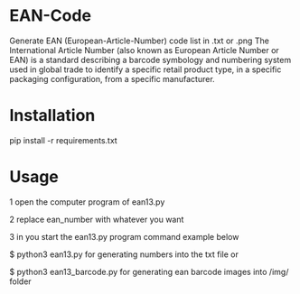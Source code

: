# EAN-Code

Generate EAN (European-Article-Number) code list in .txt or .png 
The International Article Number (also known as European Article Number or EAN)
is a standard describing a barcode symbology and numbering system used in global trade
to identify a specific retail product type, in a specific packaging configuration,
from a specific manufacturer. 

# Installation

pip install -r requirements.txt

# Usage

1 open the computer program of ean13.py

2 replace ean_number with whatever you want

3 in you start the ean13.py program command example below
   
   $ python3 ean13.py
        for generating numbers into the txt file
   or
            
   $ python3 ean13_barcode.py
        for generating ean barcode images into /img/ folder
            
